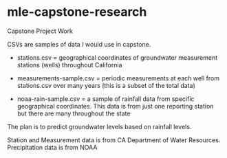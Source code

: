 # mle-capstone-research
Capstone Project Work

CSVs are samples of data I would use in capstone.

* stations.csv = geographical coordinates of groundwater measurement stations (wells) throughout California

* measurements-sample.csv = periodic measurements at each well from stations.csv over many years (this is a subset of the total data)

* noaa-rain-sample.csv = a sample of rainfall data from specific geographical coordinates. This data is from just one reporting station but there are many throughout the state

The plan is to predict groundwater levels based on rainfall levels.

Station and Measurement data is from CA Department of Water Resources.
Precipitation data is from NOAA
